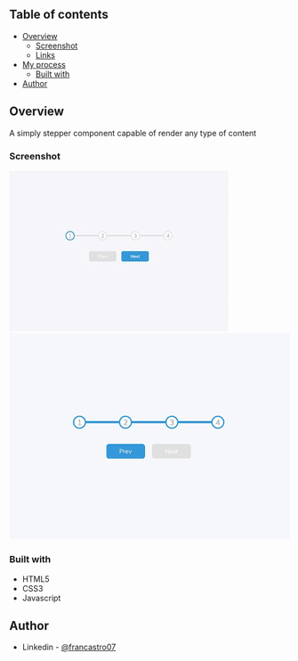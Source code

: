 ## Table of contents

- [Overview](#overview)
  - [Screenshot](#screenshot)
  - [Links](#links)
- [My process](#my-process)
  - [Built with](#built-with)
- [Author](#author)


## Overview
A simply stepper component capable of render any type of content

### Screenshot
![screenshot_1](./screenshots//Screenshot_1.jpg)
![screenshot_2](./screenshots//Screenshot_2.jpg)

### Built with

- HTML5 
- CSS3
- Javascript

## Author

- Linkedin - [@francastro07](https://www.linkedin.com/in/francastro07/)
